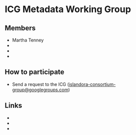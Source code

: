 # ICG Metadata Working Group

## Members

* Martha Tenney
* 
* 
* 

## How to participate

* Send a request to the ICG (islandora-consortium-group@googlegroups.com)

## Links

* 
* 
* 